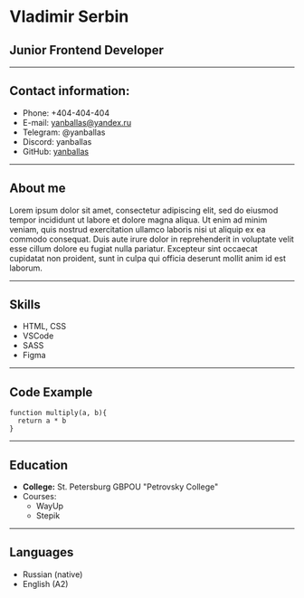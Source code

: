 # Vladimir Serbin
## Junior Frontend Developer
******
## Contact information:
* Phone: +404-404-404
* E-mail: yanballas@yandex.ru
* Telegram: @yanballas
* Discord: yanballas
* GitHub: [yanballas](https://github.com/yanballas)
******
## About me
Lorem ipsum dolor sit amet, consectetur adipiscing elit, sed do eiusmod tempor incididunt ut labore et dolore magna aliqua. Ut enim ad minim veniam, quis nostrud exercitation ullamco laboris nisi ut aliquip ex ea commodo consequat. Duis aute irure dolor in reprehenderit in voluptate velit esse cillum dolore eu fugiat nulla pariatur. Excepteur sint occaecat cupidatat non proident, sunt in culpa qui officia deserunt mollit anim id est laborum.
******
## Skills
* HTML, CSS
* VSCode
* SASS
* Figma
******
## Code Example
```
function multiply(a, b){
  return a * b
}
```
******
## Education
* **College:** St. Petersburg GBPOU "Petrovsky College"
* Courses:
  + WayUp
  + Stepik
******
## Languages
* Russian (native)
* English (A2)
